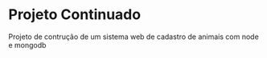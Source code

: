 # Projeto Continuado

Projeto de contrução de um sistema web de cadastro de animais com node e mongodb
